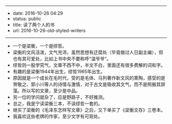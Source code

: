 - --
- date: 2016-10-26 04:29
- status: public
- title: 读了两个人的书
- url: 2016-10-26-old-styled-writers
- --
- 一个是梁衡，一个是缪哲。
- 梁衡的文风活泼，文气充沛，虽然思想有迂腐处（毕竟做过人日副主编），但也有其可爱处，比如上书中央不要称呼“温爷爷”。
- 缪哲则一股学究气，文章不西不中，半文不白，里面还有很多费解的词和字。
- 有趣的是梁衡1944年出生，缪哲1965年出生。
- 原因就是一个成长在毛时代，受的是毛体、马列著作新文风的熏陶，感受的是贺敬之、郭小川等人的诗情与激情，对于古文是吸收其文气，而不是照搬其辞藻。所以写的文章，至少是中品。
- 另一位的学问就杂了，应是野路子，不好推测。
- 总之，我是宁读梁衡三本，不读缪哲一套的。
- 继买了梁衡的《毛泽东怎样写文章》之后，又下单买了《梁衡文存》三卷本。
- 我喜欢这些老牌的作家，至少文字有可观处。
